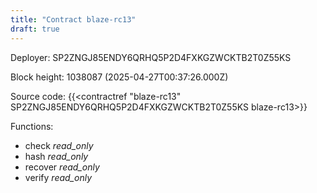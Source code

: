 ```yaml
---
title: "Contract blaze-rc13"
draft: true
---
```

Deployer: SP2ZNGJ85ENDY6QRHQ5P2D4FXKGZWCKTB2T0Z55KS


 



Block height: 1038087 (2025-04-27T00:37:26.000Z)

Source code: {{<contractref "blaze-rc13" SP2ZNGJ85ENDY6QRHQ5P2D4FXKGZWCKTB2T0Z55KS blaze-rc13>}}

Functions:

* check _read_only_
* hash _read_only_
* recover _read_only_
* verify _read_only_
